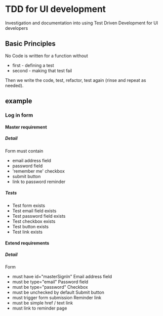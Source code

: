 TDD for UI development
======================

Investigation and documentation into using Test Driven Development for UI developers

Basic Principles
----------------

No Code is written for a function without
* first - defining a test
* second - making that test fail

Then we write the code, test, refactor, test again (rinse and repeat as needed).

example
-------

### Log in form

#### Master requirement

##### Detail

Form must contain
* email address field
* password field
* 'remember me' checkbox
* submit button
* link to password reminder

##### Tests

* Test form exists
* Test email field exists
* Test password field exists
* Test checkbox exists
* Test button exists
* Test link exists

#### Extend requirements

##### Detail

Form
* must have id="masterSignIn"
Email address field
* must be type="email"
Password field
* must be type="password"
Checkbox
* must be unchecked by default
Submit button
* must trigger form submission
Reminder link
* must be simple href / text link
* must link to reminder page